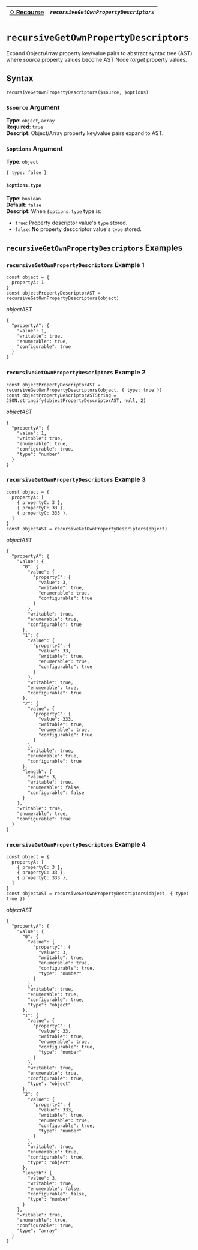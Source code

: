 | [⁘ Recourse](../../README.md) | *`recursiveGetOwnPropertyDescriptors`* |
| :-- | :-- |

# `recursiveGetOwnPropertyDescriptors`
Expand Object/Array property key/value pairs to abstract syntax tree (AST) where *source* property values become AST Node *target* property values. 

## Syntax
```
recursiveGetOwnPropertyDescriptors($source, $options)
```
### `$source` Argument
**Type**: `object`, `array`  
**Required**: `true`  
**Descript**: Object/Array property key/value pairs expand to AST.  
### `$options` Argument
**Type**: `object`  
```
{ type: false }
```
#### `$options.type`
**Type**: `boolean`  
**Default**: `false`  
**Descript**: When `$options.type` type is:  
 - `true`: Property descriptor value's `type` stored.  
 - `false`: **No** property desccriptor value's `type` stored. 
## `recursiveGetOwnPropertyDescriptors` Examples
### `recursiveGetOwnPropertyDescriptors` Example 1
```
const object = {
  propertyA: 1
}
const objectPropertyDescriptorAST = recursiveGetOwnPropertyDescriptors(object)
```
*objectAST*  
```
{
  "propertyA": {
    "value": 1,
    "writable": true,
    "enumerable": true,
    "configurable": true
  }
}
```
### `recursiveGetOwnPropertyDescriptors` Example 2
```
const objectPropertyDescriptorAST = recursiveGetOwnPropertyDescriptors(object, { type: true })
const objectPropertyDescriptorASTString = JSON.stringify(objectPropertyDescriptorAST, null, 2)
```
*objectAST*  
```
{
  "propertyA": {
    "value": 1,
    "writable": true,
    "enumerable": true,
    "configurable": true,
    "type": "number"
  }
}
```

### `recursiveGetOwnPropertyDescriptors` Example 3
```
const object = {
  propertyA: [
    { propertyC: 3 },
    { propertyC: 33 },
    { propertyC: 333 },
  ]
}
const objectAST = recursiveGetOwnPropertyDescriptors(object)
```
*objectAST*  
```
{
  "propertyA": {
    "value": {
      "0": {
        "value": {
          "propertyC": {
            "value": 3,
            "writable": true,
            "enumerable": true,
            "configurable": true
          }
        },
        "writable": true,
        "enumerable": true,
        "configurable": true
      },
      "1": {
        "value": {
          "propertyC": {
            "value": 33,
            "writable": true,
            "enumerable": true,
            "configurable": true
          }
        },
        "writable": true,
        "enumerable": true,
        "configurable": true
      },
      "2": {
        "value": {
          "propertyC": {
            "value": 333,
            "writable": true,
            "enumerable": true,
            "configurable": true
          }
        },
        "writable": true,
        "enumerable": true,
        "configurable": true
      },
      "length": {
        "value": 3,
        "writable": true,
        "enumerable": false,
        "configurable": false
      }
    },
    "writable": true,
    "enumerable": true,
    "configurable": true
  }
}
```


### `recursiveGetOwnPropertyDescriptors` Example 4
```
const object = {
  propertyA: [
    { propertyC: 3 },
    { propertyC: 33 },
    { propertyC: 333 },
  ]
}
const objectAST = recursiveGetOwnPropertyDescriptors(object, { type: true })
```
*objectAST*  
```
{
  "propertyA": {
    "value": {
      "0": {
        "value": {
          "propertyC": {
            "value": 3,
            "writable": true,
            "enumerable": true,
            "configurable": true,
            "type": "number"
          }
        },
        "writable": true,
        "enumerable": true,
        "configurable": true,
        "type": "object"
      },
      "1": {
        "value": {
          "propertyC": {
            "value": 33,
            "writable": true,
            "enumerable": true,
            "configurable": true,
            "type": "number"
          }
        },
        "writable": true,
        "enumerable": true,
        "configurable": true,
        "type": "object"
      },
      "2": {
        "value": {
          "propertyC": {
            "value": 333,
            "writable": true,
            "enumerable": true,
            "configurable": true,
            "type": "number"
          }
        },
        "writable": true,
        "enumerable": true,
        "configurable": true,
        "type": "object"
      },
      "length": {
        "value": 3,
        "writable": true,
        "enumerable": false,
        "configurable": false,
        "type": "number"
      }
    },
    "writable": true,
    "enumerable": true,
    "configurable": true,
    "type": "array"
  }
}
```
